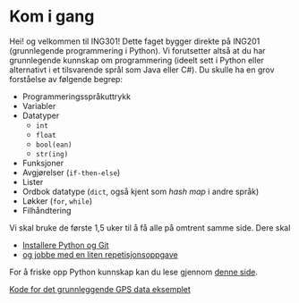 # Kom i gang

Hei! og velkommen til ING301! 
Dette faget bygger direkte på ING201 (grunnlegende programmering i Python).
Vi forutsetter altså at du har grunnlegende kunnskap om programmering (ideelt sett i Python eller alternativt i et tilsvarende språl som Java eller C#).
Du skulle ha en grov forståelse av følgende begrep:
- Programmeringsspråkuttrykk
- Variabler
- Datatyper
  - `int`
  - `float`
  - `bool(ean)`
  - `str(ing)`
- Funksjoner
- Avgjørelser (`if-then-else`)
- Lister
- Ordbok datatype (`dict`, også kjent som _hash map_ i andre språk)
- Løkker (`for`, `while`)
- Filhåndtering

Vi skal bruke de første 1,5 uker til å få alle på omtrent samme side.
Dere skal
- [Installere Python og Git](../../assignments/1-install/assignment1.md)
- [og jobbe med en liten repetisjonsoppgave](../../assignments/2-programming/assignment2.md)

For å friske opp Python kunnskap kan du lese gjennom [denne side](python-overview.md).

[Kode for det grunnleggende GPS data eksemplet](../../examples/gpsdata_reference/)  
